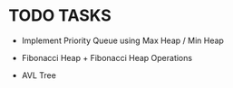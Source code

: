 # TODO TASKS

* Implement Priority Queue using Max Heap / Min Heap

* Fibonacci Heap + Fibonacci Heap Operations

* AVL Tree

